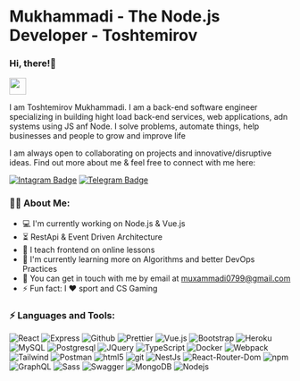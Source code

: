<h1 align="left">Mukhammadi - The Node.js Developer - Toshtemirov</h1>

<h3 align="left">Hi, there!👋</h3>

<img src="https://rawgithubusercontent.com/aemadi/master/wave.gif" width="30" />

I am Toshtemirov Mukhammadi. I am a back-end software engineer specializing in
building hight load back-end services, web applications, adn systems using JS
anf Node. I solve problems, automate things, help businesses and people to grow
and improve life <br />

I am always open to collaborating on projects and innovative/disruptive ideas.
Find out more about me & feel free to connect with me here:

[![Intagram Badge](https://img.shields.io/badge/Instagram-E4405F?style=for-the-badge&logo=instagram&logoColor=white&link=https://www.instagram.com/muxammadi_toshtemirov)](https://www.instagram.com/muxammadi_toshtemirov)
[![Telegram Badge](https://img.shields.io/badge/Telegram-2CA5E0?style=for-the-badge&logo=telegram&logoColor=white&link=https://t.me/toshtemirov_muxammadi)](https://t.me/toshtemirov_muxammadi)

<h3 align="left">👨‍💻 About Me:</h3>

- :computer: I'm currently working on Node.js & Vue.js
- :hourglass_flowing_sand: RestApi & Event Driven Architecture
- :triangular_flag_on_post: I teach frontend on online lessons
- :pencil: I'm currently learning more on Algorithms and better DevOps Practices
- :speech_balloon: You can get in touch with me by email at muxammadi0799@gmail.com
- :zap: Fun fact: I :heart: sport and CS Gaming


<h3 align="left">⚡ Languages and Tools:</h3>
<p>
  <img
    alt="React"
    src="https://img.shields.io/badge/React-20232A?style=for-the-badge&logo=react&logoColor=61DAFB"
  />
  <img
    alt="Express"
    src="https://img.shields.io/badge/Express.js-000000?style=for-the-badge&logo=express&logoColor=white"
  />
  <img
    alt="Github"
    src="https://img.shields.io/badge/GitHub%20Pages-222222?style=for-the-badge&logo=GitHub%20Pages&logoColor=white"
  />
  <img
    alt="Prettier"
    src="https://img.shields.io/badge/prettier-1A2C34?style=for-the-badge&logo=prettier&logoColor=F7BA3E"
  />
  <img
    alt="Vue.js"
    src="https://img.shields.io/badge/Vue.js-35495E?style=for-the-badge&logo=vuedotjs&logoColor=4FC08D"
  />
  <img
    alt="Bootstrap"
    src="https://img.shields.io/badge/Bootstrap-563D7C?style=for-the-badge&logo=bootstrap&logoColor=white"
  />
  <img
    alt="Heroku"
    src="https://img.shields.io/badge/Heroku-430098?style=for-the-badge&logo=heroku&logoColor=white"
  />
  <img
    alt="MySQL"
    src="https://img.shields.io/badge/MySQL-005C84?style=for-the-badge&logo=mysql&logoColor=white"
  />
  <img
    alt="Postgresql"
    src="https://img.shields.io/badge/PostgreSQL-316192?style=for-the-badge&logo=postgresql&logoColor=white"
  />
  <img
    alt="JQuery"
    src="https://img.shields.io/badge/jQuery-0769AD?style=for-the-badge&logo=jquery&logoColor=white"
  />
  <img
    alt="TypeScript"
    src="https://img.shields.io/badge/TypeScript-007ACC?style=for-the-badge&logo=typescript&logoColor=white"
  />
  <img
    alt="Docker"
    src="https://img.shields.io/badge/Docker-2CA5E0?style=for-the-badge&logo=docker&logoColor=white"
  />
  <img
    alt="Webpack"
    src="https://img.shields.io/badge/Webpack-8DD6F9?style=for-the-badge&logo=Webpack&logoColor=white"
  />
  <img
    alt="Tailwind"
    src="https://img.shields.io/badge/Tailwind_CSS-38B2AC?style=for-the-badge&logo=tailwind-css&logoColor=white"
  />
  <img
    alt="Postman"
    src="https://img.shields.io/badge/Postman-FF6C37?style=for-the-badge&logo=Postman&logoColor=white"
  />
  <img
    alt="html5"
    src="https://img.shields.io/badge/HTML5-E34F26?style=for-the-badge&logo=html5&logoColor=white"
  />
  <img
    alt="git"
    src="https://img.shields.io/badge/GIT-E44C30?style=for-the-badge&logo=git&logoColor=white"
  />
  <img
    alt="NestJs"
    src="https://img.shields.io/badge/nestjs-E0234E?style=for-the-badge&logo=nestjs&logoColor=white"
  />
  <img
    alt="React-Router-Dom"
    src="https://img.shields.io/badge/React_Router-CA4245?style=for-the-badge&logo=react-router&logoColor=white"
  />
  <img
    alt="npm"
    src="https://img.shields.io/badge/npm-CB3837?style=for-the-badge&logo=npm&logoColor=white"
  />
  <img
    alt="GraphQL"
    src="https://img.shields.io/badge/GraphQl-E10098?style=for-the-badge&logo=graphql&logoColor=white"
  />
  <img
    alt="Sass"
    src="https://img.shields.io/badge/Sass-CC6699?style=for-the-badge&logo=sass&logoColor=white"
  />
  <img
    alt="Swagger"
    src="https://img.shields.io/badge/Swagger-85EA2D?style=for-the-badge&logo=Swagger&logoColor=white"
  />
  <img
    alt="MongoDB"
    src="https://img.shields.io/badge/MongoDB-4EA94B?style=for-the-badge&logo=mongodb&logoColor=white"
  />
  <img
    alt="Nodejs"
    src="https://img.shields.io/badge/Node.js-339933?style=for-the-badge&logo=nodedotjs&logoColor=white"
  />
</p>
